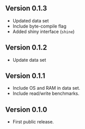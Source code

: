 ## Version 0.1.3
  * Updated data set
  * Include byte-compile flag
  * Added shiny interface (`shine`)

## Version 0.1.2
  * Update data set

## Version 0.1.1
  * Include OS and RAM in data set.
  * Include read/write benchmarks.

## Version 0.1.0
  * First public release.